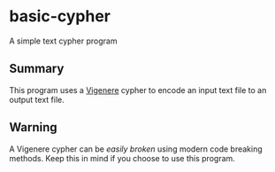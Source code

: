 # basic-cypher
A simple text cypher program
## Summary
This program uses a [Vigenere](https://en.wikipedia.org/wiki/Vigen%C3%A8re_cipher) cypher to encode an input text file to an output text file.
## Warning
A Vigenere cypher can be *easily* *broken* using modern code breaking methods. Keep this in mind if you choose to use this program.

